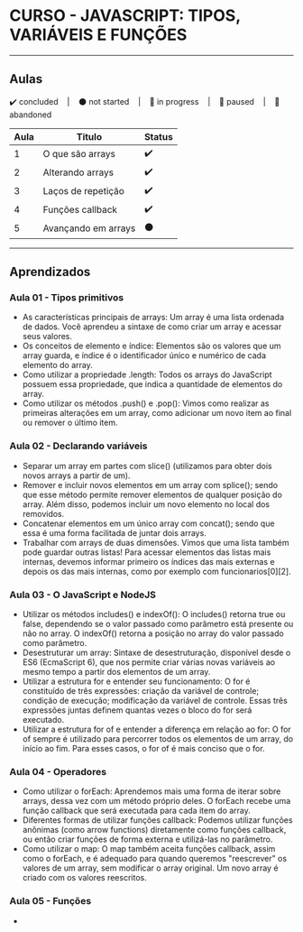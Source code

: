 # CURSO - JAVASCRIPT: TIPOS, VARIÁVEIS E FUNÇÕES

---

## Aulas
<p>
  ✔️ concluded &nbsp;&nbsp;&nbsp;|&nbsp;&nbsp;&nbsp;
  ⚫ not started &nbsp;&nbsp;&nbsp;|&nbsp;&nbsp;&nbsp;
  🔵 in progress &nbsp;&nbsp;&nbsp;|&nbsp;&nbsp;&nbsp;
  🔶 paused &nbsp;&nbsp;&nbsp;|&nbsp;&nbsp;&nbsp;
  🔴 abandoned 
</p>

| Aula | Titulo | Status |
| --- | --- | --- |
| 1 | O que são arrays | ✔️ |
| 2 | Alterando arrays | ✔️ |
| 3 | Laços de repetição | ✔️ |
| 4 | Funções callback | ✔️ |
| 5 | Avançando em arrays | ⚫ |

---

## Aprendizados

### Aula 01 - Tipos primitivos
<ul>
  <li>As características principais de arrays: Um array é uma lista ordenada de dados. Você aprendeu a sintaxe de como criar um array e acessar seus valores.</li>
  <li>Os conceitos de elemento e índice: Elementos são os valores que um array guarda, e índice é o identificador único e numérico de cada elemento do array.</li>
  <li>Como utilizar a propriedade .length: Todos os arrays do JavaScript possuem essa propriedade, que indica a quantidade de elementos do array.</li>
  <li>Como utilizar os métodos .push() e .pop(): Vimos como realizar as primeiras alterações em um array, como adicionar um novo item ao final ou remover o último item.</li>
</ul>

### Aula 02 - Declarando variáveis
<ul>
  <li>Separar um array em partes com slice() (utilizamos para obter dois novos arrays a partir de um).</li>
  <li>Remover e incluir novos elementos em um array com splice(); sendo que esse método permite remover elementos de qualquer posição do array. Além disso, podemos incluir um novo elemento no local dos removidos.</li>
  <li>Concatenar elementos em um único array com concat(); sendo que essa é uma forma facilitada de juntar dois arrays.</li>
  <li>Trabalhar com arrays de duas dimensões. Vimos que uma lista também pode guardar outras listas! Para acessar elementos das listas mais internas, devemos informar primeiro os índices das mais externas e depois os das mais internas, como por exemplo com funcionarios[0][2].</li>
</ul>


### Aula 03 - O JavaScript e NodeJS
<ul>
  <li>Utilizar os métodos includes() e indexOf(): O includes() retorna true ou false, dependendo se o valor passado como parâmetro está presente ou não no array. O indexOf() retorna a posição no array do valor passado como parâmetro.</li>
  <li>Desestruturar um array: Sintaxe de desestruturação, disponível desde o ES6 (EcmaScript 6), que nos permite criar várias novas variáveis ao mesmo tempo a partir dos elementos de um array.</li>
  <li>Utilizar a estrutura for e entender seu funcionamento: O for é constituído de três expressões: criação da variável de controle; condição de execução; modificação da variável de controle. Essas três expressões juntas definem quantas vezes o bloco do for será executado.</li>
  <li>Utilizar a estrutura for of e entender a diferença em relação ao for: O for of sempre é utilizado para percorrer todos os elementos de um array, do início ao fim. Para esses casos, o for of é mais conciso que o for.</li>
</ul>


### Aula 04 - Operadores
<ul>
  <li>Como utilizar o forEach: Aprendemos mais uma forma de iterar sobre arrays, dessa vez com um método próprio deles. O forEach recebe uma função callback que será executada para cada item do array.</li>
  <li>Diferentes formas de utilizar funções callback: Podemos utilizar funções anônimas (como arrow functions) diretamente como funções callback, ou então criar funções de forma externa e utilizá-las no parâmetro.</li>
  <li>Como utilizar o map: O map também aceita funções callback, assim como o forEach, e é adequado para quando queremos "reescrever" os valores de um array, sem modificar o array original. Um novo array é criado com os valores reescritos.</li>
</ul>


### Aula 05 - Funções
<ul>
  <li></li>
</ul>